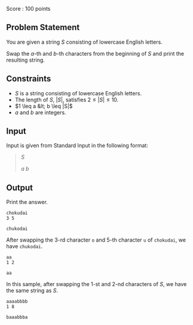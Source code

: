 Score : $100$ points

## Problem Statement

You are given a string $S$ consisting of lowercase English letters.

Swap the $a$-th and $b$-th characters from the beginning of $S$ and print the resulting string.

## Constraints

- $S$ is a string consisting of lowercase English letters.
- The length of $S$, $|S|$, satisfies $2 \leq |S| \leq 10$.
- $1 \leq a &lt; b \leq |S|$
- $a$ and $b$ are integers.

## Input

Input is given from Standard Input in the following format:

> $S$
> 
> $a$ $b$

## Output

Print the answer.

```input1
chokudai
3 5
```

```output1
chukodai
```

After swapping the $3$-rd character `o` and $5$-th character `u` of `chokudai`, we have `chukodai`.

```input2
aa
1 2
```

```output2
aa
```

In this sample, after swapping the $1$-st and $2$-nd characters of $S$, we have the same string as $S$.

```input3
aaaabbbb
1 8
```

```output3
baaabbba
```